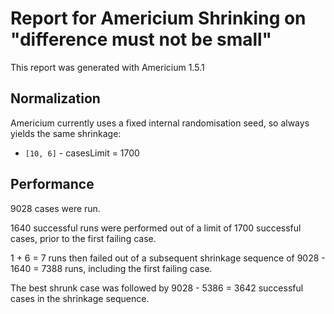 # Report for Americium Shrinking on "difference must not be small"

This report was generated with Americium 1.5.1

## Normalization

Americium currently uses a fixed internal randomisation seed, so always yields the same shrinkage:

* ``[10, 6]`` - casesLimit = 1700


## Performance

9028 cases were run.

1640 successful runs were performed out of a limit of 1700 successful cases, prior to the first failing case.

1 + 6 = 7 runs then failed out of a subsequent shrinkage sequence of 9028 - 1640 = 7388 runs, including the first failing case.

The best shrunk case was followed by 9028 - 5386 = 3642 successful cases in the shrinkage sequence.